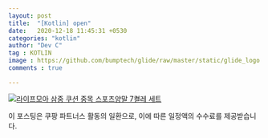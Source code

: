 ```yaml
---
layout: post
title:  "[Kotlin] open"
date:   2020-12-18 11:45:31 +0530
categories: "kotlin"
author: "Dev C"
tag : KOTLIN
image : https://github.com/bumptech/glide/raw/master/static/glide_logo.png
comments : true

---
```


[![라이프모아 삼중 쿠션 중목 스포츠양말 7켤레 세트](https://image6.coupangcdn.com/image/affiliate/banner/29bb57e1eaa62d64365104f7f07ed42b@2x.jpg)](https://link.coupang.com/a/c0kxC1)




이 포스팅은 쿠팡 파트너스 활동의 일환으로, 이에 따른 일정액의 수수료를 제공받습니다.

